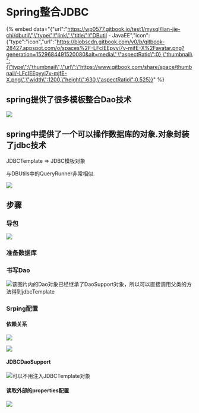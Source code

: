# Spring整合JDBC

{% embed data="{\"url\":\"https://wp0577.gitbook.io/test1/mysql/lian-jie-chi/dbutil\",\"type\":\"link\",\"title\":\"DButil - JavaEE\",\"icon\":{\"type\":\"icon\",\"url\":\"https://blobscdn.gitbook.com/v0/b/gitbook-28427.appspot.com/o/spaces%2F-LFcIEEpyyi7v-mjfE-X%2Favatar.png?generation=1529684491520080&alt=media\",\"aspectRatio\":0},\"thumbnail\":{\"type\":\"thumbnail\",\"url\":\"https://www.gitbook.com/share/space/thumbnail/-LFcIEEpyyi7v-mjfE-X.png\",\"width\":1200,\"height\":630,\"aspectRatio\":0.525}}" %}

## spring提供了很多模板整合Dao技术

![](../../../.gitbook/assets/image%20%2811%29.png)

## spring中提供了一个可以操作数据库的对象.对象封装了jdbc技术

JDBCTemplate =&gt; JDBC模板对象

与DBUtils中的QueryRunner非常相似.

![](../../../.gitbook/assets/image%20%2888%29.png)

## 步骤

### 导包

![](../../../.gitbook/assets/image%20%2862%29.png)

### 准备数据库

### 书写Dao

![&#x8BE5;&#x56FE;&#x7247;&#x5185;&#x7684;Dao&#x5BF9;&#x8C61;&#x5DF2;&#x7ECF;&#x7EE7;&#x627F;&#x4E86;DaoSupport&#x5BF9;&#x8C61;&#xFF0C;&#x6240;&#x4EE5;&#x53EF;&#x4EE5;&#x76F4;&#x63A5;&#x8C03;&#x7528;&#x7236;&#x7C7B;&#x7684;&#x65B9;&#x6CD5;&#x5F97;&#x5230;jdbcTemplate](../../../.gitbook/assets/image%20%28109%29.png)

### Srping配置

#### 依赖关系 

![](../../../.gitbook/assets/image%20%28118%29.png)

![](../../../.gitbook/assets/image%20%2839%29.png)

#### JDBCDaoSupport

![&#x53EF;&#x4EE5;&#x4E0D;&#x7528;&#x6CE8;&#x5165;JDBCTemplate&#x5BF9;&#x8C61;](../../../.gitbook/assets/image%20%2895%29.png)

#### 读取外部的properties配置

![](../../../.gitbook/assets/image%20%28125%29.png)

